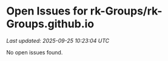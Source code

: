 # Open Issues for rk-Groups/rk-Groups.github.io

*Last updated: 2025-09-25 10:23:04 UTC*

No open issues found.
